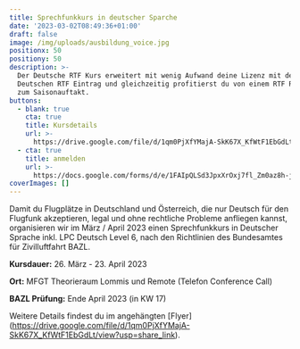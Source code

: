 ```yaml
---
title: Sprechfunkkurs in deutscher Sparche
date: '2023-03-02T08:49:36+01:00'
draft: false
image: /img/uploads/ausbildung_voice.jpg
positionx: 50
positiony: 50
description: >-
  Der Deutsche RTF Kurs erweitert mit wenig Aufwand deine Lizenz mit dem
  Deutschen RTF Eintrag und gleichzeitig profitierst du von einem RTF Refresher
  zum Saisonauftakt.
buttons:
  - blank: true
    cta: true
    title: Kursdetails
    url: >-
      https://drive.google.com/file/d/1qm0PjXfYMajA-SkK67X_KfWtF1EbGdLt/view?usp=share_link
  - cta: true
    title: anmelden
    url: >-
      https://docs.google.com/forms/d/e/1FAIpQLSd3JpxXrOxj7fl_Zm0az8h-jQsAsB1TOEE2-HsOPYoi29qRUw/viewform
coverImages: []
---
```

Damit du Flugplätze in Deutschland und Österreich, die nur Deutsch für den Flugfunk akzeptieren, legal und ohne rechtliche Probleme anfliegen kannst, organisieren wir im März / April 2023 einen Sprechfunkkurs in Deutscher Sprache inkl. LPC Deutsch Level 6, nach den Richtlinien des Bundesamtes für Zivilluftfahrt BAZL.

**Kursdauer:** 26. März - 23. April 2023

**Ort:** MFGT Theorieraum Lommis und Remote (Telefon Conference Call)

**BAZL Prüfung:** Ende April 2023 (in KW 17)

Weitere Details findest du im angehängten [Flyer] (https://drive.google.com/file/d/1qm0PjXfYMajA-SkK67X_KfWtF1EbGdLt/view?usp=share_link).
